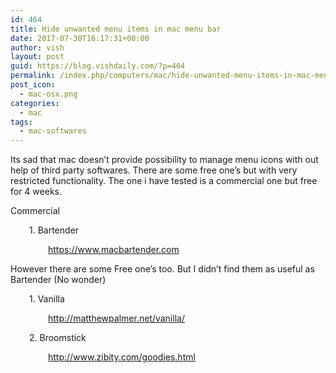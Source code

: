 ```yaml
---
id: 464
title: Hide unwanted menu items in mac menu bar
date: 2017-07-30T16:17:31+00:00
author: vish
layout: post
guid: https://blog.vishdaily.com/?p=464
permalink: /index.php/computers/mac/hide-unwanted-menu-items-in-mac-menu-bar/
post_icon:
  - mac-osx.png
categories:
  - mac
tags:
  - mac-softwares
---
```

Its sad that mac doesn&#8217;t provide possibility to manage menu icons with out help of third party softwares. There are some free one&#8217;s but with very restricted functionality. The one i have tested is a commercial one but free for 4 weeks.

Commercial

<p style="padding-left: 30px;">
  1. Bartender
</p>

<p style="padding-left: 60px;">
  <a href="https://www.macbartender.com">https://www.macbartender.com</a>
</p>

However there are some Free one&#8217;s too. But I didn&#8217;t find them as useful as Bartender (No wonder)

<p style="padding-left: 30px;">
  1. Vanilla
</p>

<p style="padding-left: 60px;">
  <a href="http://matthewpalmer.net/vanilla/">http://matthewpalmer.net/vanilla/</a>
</p>

<p style="padding-left: 30px;">
  2. Broomstick
</p>

<p style="padding-left: 60px;">
  <a href="http://www.zibity.com/goodies.html">http://www.zibity.com/goodies.html</a>
</p>